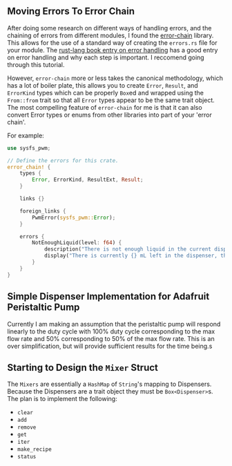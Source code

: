## Moving Errors To Error Chain

After doing some research on different ways of handling errors, and the
chaining of errors from different modules, I found the
[error-chain][error-chain] library. This allows for the use of a
standard way of creating the `errors.rs` file for your module.
The [rust-lang book entry on error handling](https://doc.rust-lang.org/book/error-handling.html) has a
good entry on error handling and why each step is important. I reccomend
going through this tutorial.

However, `error-chain` more or less takes the canonical methodology,
which has a lot of boiler plate, this allows you to create `Error`,
`Result`, and `ErrorKind` types which can be properly `Box`ed and
wrapped using the `From::from` trait so that all `Error` types appear
to be the same trait object. The most compelling feature of
`error-chain` for me is that it can also convert Error types or enums
from other libraries into part of your 'error chain'.

For example:

```rust
use sysfs_pwm;

// Define the errors for this crate.
error_chain! {
    types {
        Error, ErrorKind, ResultExt, Result;
    }

    links {}

    foreign_links {
        PwmError(sysfs_pwm::Error);
    }

    errors {
        NotEnoughLiquid(level: f64) {
            description("There is not enough liquid in the current dispense")
            display("There is currently {} mL left in the dispenser, this is not enough.", level)
        }
    }
}
```

## Simple Dispenser Implementation for Adafruit Peristaltic Pump

Currently I am making an assumption that the peristaltic pump will respond
linearly to the duty cycle with 100% duty cycle corresponding to the max
flow rate and 50% corresponding to 50% of the max flow rate. This is an  over
simplification, but will provide sufficient results for the time being.s

## Starting to Design the `Mixer` Struct

The `Mixers` are essentially a `HashMap` of `String`'s mapping to Dispensers.
Because the Dispensers are a trait object they must be `Box<Dispenser>`s. The
plan is to implement the following:

- `clear`
- `add`
- `remove`
- `get`
- `iter`
- `make_recipe`
- `status`

[error-chain]: https://docs.rs/error-chain/0.7.2/error_chain/
